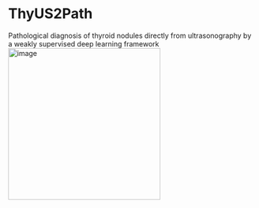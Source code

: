 # ThyUS2Path
Pathological diagnosis of thyroid nodules directly from ultrasonography by a weakly supervised deep learning framework
<img width="308" alt="image" src="https://user-images.githubusercontent.com/123548904/214542647-e847965b-ef20-4b40-be31-40c9a3de6eb8.png">
